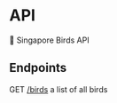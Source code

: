 # API

🦜 Singapore Birds API

## Endpoints

GET [/birds](https://my-json-server.typicode.com/singaporebirds/api/birds) a list of all birds
